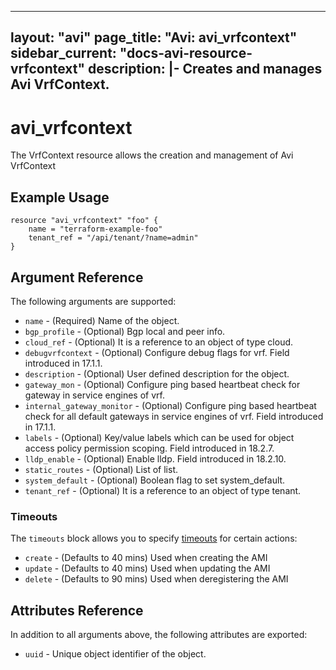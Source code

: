 <!--
    Copyright 2021 VMware, Inc.
    SPDX-License-Identifier: Mozilla Public License 2.0
-->
---
layout: "avi"
page_title: "Avi: avi_vrfcontext"
sidebar_current: "docs-avi-resource-vrfcontext"
description: |-
  Creates and manages Avi VrfContext.
---

# avi_vrfcontext

The VrfContext resource allows the creation and management of Avi VrfContext

## Example Usage

```hcl
resource "avi_vrfcontext" "foo" {
    name = "terraform-example-foo"
    tenant_ref = "/api/tenant/?name=admin"
}
```

## Argument Reference

The following arguments are supported:

* `name` - (Required) Name of the object.
* `bgp_profile` - (Optional) Bgp local and peer info.
* `cloud_ref` - (Optional) It is a reference to an object of type cloud.
* `debugvrfcontext` - (Optional) Configure debug flags for vrf. Field introduced in 17.1.1.
* `description` - (Optional) User defined description for the object.
* `gateway_mon` - (Optional) Configure ping based heartbeat check for gateway in service engines of vrf.
* `internal_gateway_monitor` - (Optional) Configure ping based heartbeat check for all default gateways in service engines of vrf. Field introduced in 17.1.1.
* `labels` - (Optional) Key/value labels which can be used for object access policy permission scoping. Field introduced in 18.2.7.
* `lldp_enable` - (Optional) Enable lldp. Field introduced in 18.2.10.
* `static_routes` - (Optional) List of list.
* `system_default` - (Optional) Boolean flag to set system_default.
* `tenant_ref` - (Optional) It is a reference to an object of type tenant.


### Timeouts

The `timeouts` block allows you to specify [timeouts](https://www.terraform.io/docs/configuration/resources.html#timeouts) for certain actions:

* `create` - (Defaults to 40 mins) Used when creating the AMI
* `update` - (Defaults to 40 mins) Used when updating the AMI
* `delete` - (Defaults to 90 mins) Used when deregistering the AMI

## Attributes Reference

In addition to all arguments above, the following attributes are exported:

* `uuid` -  Unique object identifier of the object.

